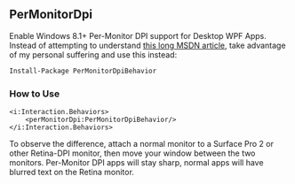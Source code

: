 ## PerMonitorDpi

Enable Windows 8.1+ Per-Monitor DPI support for Desktop WPF Apps. Instead of attempting to understand [this long MSDN article](http://msdn.microsoft.com/en-us/library/windows/desktop/ee308410(v=vs.85).aspx), take advantage of my personal suffering and use this instead:

```sh
Install-Package PerMonitorDpiBehavior
```

### How to Use

```xaml
<i:Interaction.Behaviors>
    <perMonitorDpi:PerMonitorDpiBehavior/>
</i:Interaction.Behaviors>
```

To observe the difference, attach a normal monitor to a Surface Pro 2 or other Retina-DPI monitor, then move your window between the two monitors. Per-Monitor DPI apps will stay sharp, normal apps will have blurred text on the Retina monitor.
